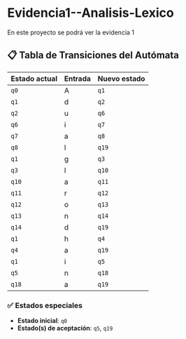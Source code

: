 # Evidencia1--Analisis-Lexico
En este proyecto se podrá ver la evidencia 1 

## 📋 Tabla de Transiciones del Autómata

| Estado actual | Entrada | Nuevo estado |
|---------------|---------|---------------|
| `q0`          | A       | `q1`          |
| `q1`          | d       | `q2`          |
| `q2`          | u       | `q6`          |
| `q6`          | i       | `q7`          |
| `q7`          | a       | `q8`          |
| `q8`          | l       | `q19`         |
| `q1`          | g       | `q3`          |
| `q3`          | l       | `q10`         |
| `q10`         | a       | `q11`         |
| `q11`         | r       | `q12`         |
| `q12`         | o       | `q13`         |
| `q13`         | n       | `q14`         |
| `q14`         | d       | `q19`         |
| `q1`          | h       | `q4`          |
| `q4`          | a       | `q19`         |
| `q1`          | i       | `q5`          |
| `q5`          | n       | `q18`         |
| `q18`         | a       | `q19`         |

### ✅ Estados especiales

- **Estado inicial**: `q0`
- **Estado(s) de aceptación**: `q5`, `q19`
